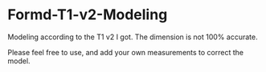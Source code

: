 # Formd-T1-v2-Modeling
Modeling according to the T1 v2 I got. The dimension is not 100% accurate.

Please feel free to use, and add your own measurements to correct the model.
